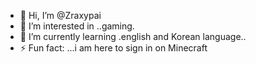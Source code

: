 - 👋 Hi, I’m @Zraxypai
- 👀 I’m interested in ..gaming.
- 🌱 I’m currently learning .english and Korean language..
- ⚡ Fun fact: ...i am here to sign in on Minecraft 

<!---
Zraxypai/Zraxypai is a ✨ special ✨ repository because its `README.md` (this file) appears on your GitHub profile.
You can click the Preview link to take a look at your changes.
--->
